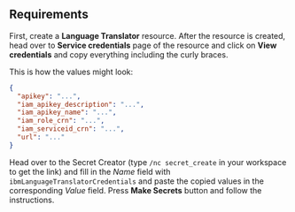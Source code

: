 
## Requirements

First, create a **Language Translator** resource. After the resource is created, head over to **Service credentials** page of the resource and click on **View credentials** and copy everything including the curly braces.

This is how the values might look:
```json
{
  "apikey": "...",
  "iam_apikey_description": "...",
  "iam_apikey_name": "...",
  "iam_role_crn": "...",
  "iam_serviceid_crn": "...",
  "url": "..."
}
```

Head over to the Secret Creator (type `/nc secret_create` in your workspace to get the link) and fill in the *Name* field with `ibmLanguageTranslatorCredentials` and paste the copied values in the corresponding *Value* field. Press **Make Secrets** button and follow the instructions.
